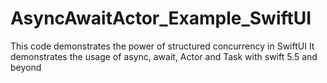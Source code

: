 # AsyncAwaitActor_Example_SwiftUI
This code demonstrates the power of structured concurrency in SwiftUI
It demonstrates the usage of async, await, Actor and Task with swift 5.5 and beyond
